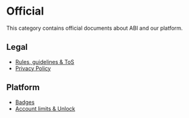# Official
This category contains official documents about ABI and our platform.

## Legal
+ [Rules, guidelines & ToS](legal/tos.md)
+ [Privacy Policy](legal/privacy-policy.md)
  
## Platform
+ [Badges](platform/badges.md)
+ [Account limits & Unlock](platform/account.md)